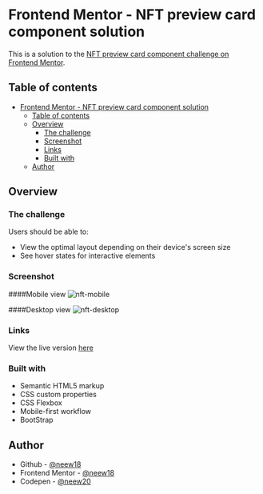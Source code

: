 # Frontend Mentor - NFT preview card component solution

This is a solution to the [NFT preview card component challenge on Frontend Mentor](https://www.frontendmentor.io/challenges/nft-preview-card-component-SbdUL_w0U). 

## Table of contents

- [Frontend Mentor - NFT preview card component solution](#frontend-mentor---nft-preview-card-component-solution)
  - [Table of contents](#table-of-contents)
  - [Overview](#overview)
    - [The challenge](#the-challenge)
    - [Screenshot](#screenshot)
    - [Links](#links)
    - [Built with](#built-with)
  - [Author](#author)


## Overview

### The challenge

Users should be able to:

- View the optimal layout depending on their device's screen size
- See hover states for interactive elements

### Screenshot

####Mobile view
![nft-mobile](https://user-images.githubusercontent.com/98087868/219856505-4d0fea1c-7d5a-41bb-bd2d-34d78a88eda0.PNG)

####Desktop view
![nft-desktop](https://user-images.githubusercontent.com/98087868/219856514-af36eb6a-1684-466b-9e29-4c5e4b9dc797.PNG)

### Links

View the live version [here](https://nft-preview-card-sandy.vercel.app/)

### Built with

- Semantic HTML5 markup
- CSS custom properties
- CSS Flexbox
- Mobile-first workflow
- BootStrap


## Author

- Github - [@neew18](https://github.com/neew18)
- Frontend Mentor - [@neew18](https://www.frontendmentor.io/profile/neew18)
- Codepen - [@neew20](https://codepen.io/neew20)

